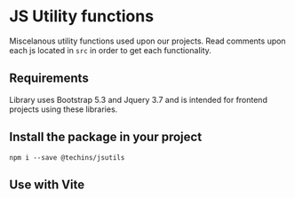 # JS Utility functions
Miscelanous utility functions used upon our projects. Read comments upon each js located in `src` in order to get each functionality.

## Requirements
Library uses Bootstrap 5.3 and Jquery 3.7 and is intended for frontend projects using these libraries.

## Install the package in your project

```
npm i --save @techins/jsutils
```

## Use with Vite

